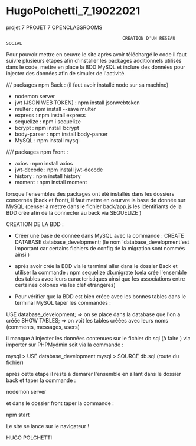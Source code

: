 # HugoPolchetti_7_19022021
projet 7
                                                  PROJET 7 OPENCLASSROOMS 


                                                CREATION D'UN RESEAU SOCIAL



Pour pouvoir mettre en oeuvre le site après avoir téléchargé le code il faut suivre plusieurs étapes afin d'installer les packages additionnels utilisés dans le code, mettre en place la BDD MySQL et inclure des données pour injecter des données afin de simuler de l'activité.


 ///  packages npm Back  : 
(il faut avoir installé node sur sa machine)

- nodemon server
- jwt (JSON WEB TOKEN) : npm install jsonwebtoken
- multer : npm install --save multer
- express : npm install express
- sequelize : npm i sequelize
- bcrypt : npm install bcrypt
- body-parser : npm install body-parser
- MySQL : npm install mysql



//// packages npm Front :

- axios : npm install axios
- jwt-decode : npm install jwt-decode
- history : npm install history
- moment : npm install moment


lorsque l'ensembles des packages ont été installés dans les dossiers concernés (back et front), il faut mettre en oeurvre la base de donnée sur MySQL (penser à mettre dans le fichier back/app.js les identifiants de la BDD crée afin de la connecter au back via SEQUELIZE )

CREATION DE LA BDD : 

- Créer une base de donnée dans MySQL avec la commande : CREATE DATABASE database_development; (le nom 'database_development'est important car certains fichiers de config de la migration sont nommés ainsi  )

- après avoir crée la BDD via le terminal aller dans le dossier Back et utiliser la commande : npm sequelize db:migrate
(cela crée l'ensemble des tables avec leurs caracteristiques ainsi que les associations entre certaines colones via les clef étrangères)

- Pour vérifier que la BDD est bien créee avec les bonnes tables dans le terminal MySQL taper les commandes : 

USE database_development;             => on se place dans la database que l'on a créée 
SHOW TABLES;                          => on voit les tables créées avec leurs noms (comments, messages, users)


il manque à injecter les données contenues sur le fichier db.sql (à faire ) via importer sur PHPMydmin soit via la commande :

mysql > USE database_development
mysql > SOURCE db.sql (route du fichier)

après cette étape il reste à démarer l'ensemble en allant dans le dossier back et taper la commande :

nodemon server 

et dans le dossier front taper la commande :

npm start 


Le site se lance sur le navigateur ! 


HUGO POLCHETTI
